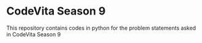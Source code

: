 # CodeVita Season 9
This repository contains codes in python for the problem statements asked in CodeVita Season 9
